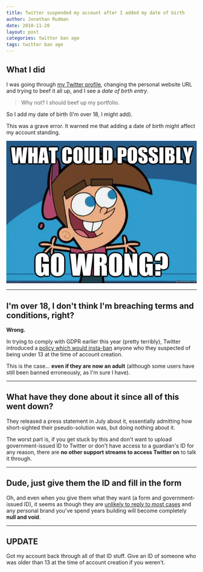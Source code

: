 ```yaml
---
title: Twitter suspended my account after I added my date of birth
author: Jonathan Rudman
date: 2018-11-20
layout: post
categories: twitter ban age
tags: twitter ban age
---
```


## What I did

I was going through [my Twitter profile](https://twitter.com/jontysr), changing the personal website URL and trying to beef it all up, and I see a *date of birth entry*.

> Why not? I should beef up my portfolio.

So I add my date of birth (I'm over 18, I might add).

This was a grave error. It warned me that adding a date of birth might affect my account standing.

![](/img/wcgw.jpg)

---

## I'm over 18, I don't think I'm breaching terms and conditions, right?

**Wrong.**

In trying to comply with GDPR earlier this year (pretty terribly), Twitter introduced a [policy which would insta-ban](https://www.theverge.com/2018/7/24/17595112/twitter-banning-underage-users-lie-age) anyone who they suspected of being under 13 at the time of account creation.

This is the case... **even if they are now an adult** (although some users have still been banned erroneously, as I'm sure I have).

---

## What have they done about it since all of this went down?

They released a press statement in July about it, essentially admitting how short-sighted their pseudo-solution was, but doing nothing about it.

The worst part is, if you get stuck by this and don't want to upload government-issued ID to Twitter or don't have access to a guardian's ID for any reason, there are **no other support streams to access Twitter on** to talk it through.

---

## Dude, just give them the ID and fill in the form

Oh, and even when you give them what they want (a form and government-issued ID), it seems as though they are [unlikely to reply to most cases](https://www.reddit.com/r/Twitter/comments/945t3e/twitter_age_ban_selected_the_second_option_heres/) and any personal brand you've spend years building will become completely **null and void**.

---

## UPDATE

Got my account back through all of that ID stuff. Give an ID of someone who was older than 13 at the time of account creation if you weren't.
